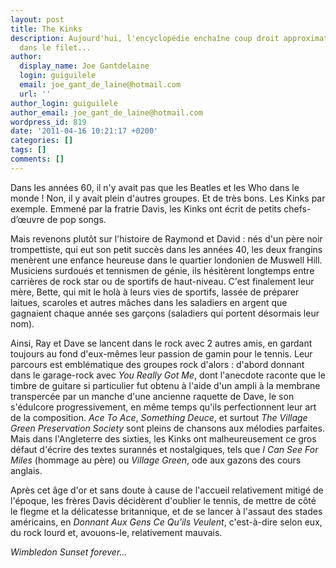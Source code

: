 ```yaml
---
layout: post
title: The Kinks
description: Aujourd'hui, l'encyclopédie enchaîne coup droit approximatif et revers
  dans le filet...
author:
  display_name: Joe Gantdelaine
  login: guiguilele
  email: joe_gant_de_laine@hotmail.com
  url: ''
author_login: guiguilele
author_email: joe_gant_de_laine@hotmail.com
wordpress_id: 819
date: '2011-04-16 10:21:17 +0200'
categories: []
tags: []
comments: []
---
```

Dans les années 60, il n'y avait pas que les Beatles et les Who dans le monde ! Non, il y avait plein d'autres groupes. Et de très bons. Les Kinks par exemple. Emmené par la fratrie Davis, les Kinks ont écrit de petits chefs-d’œuvre de pop songs.

Mais revenons plutôt sur l'histoire de Raymond et David : nés d'un père noir trompettiste, qui eut son petit succès dans les années 40, les deux frangins menèrent une enfance heureuse dans le quartier londonien de Muswell Hill. Musiciens surdoués et tennismen de génie, ils hésitèrent longtemps entre carrières de rock star ou de sportifs de haut-niveau. C'est finalement leur mère, Bette, qui mit le holà à leurs vies de sportifs, lassée de préparer laitues, scaroles et autres mâches dans les saladiers en argent que gagnaient chaque année ses garçons (saladiers qui portent désormais leur nom).

Ainsi, Ray et Dave se lancent dans le rock avec 2 autres amis, en gardant toujours au fond d'eux-mêmes leur passion de gamin pour le tennis. Leur parcours est emblématique des groupes rock d'alors : d'abord donnant dans le garage-rock avec *You Really Got Me*, dont l'anecdote raconte que le timbre de guitare si particulier fut obtenu à l'aide d'un ampli à la membrane transpercée par un manche d'une ancienne raquette de Dave, le son s'édulcore progressivement, en même temps qu'ils perfectionnent leur art de la composition. *Ace To Ace*, *Something Deuce*, et surtout *The Village Green Preservation Society* sont pleins de chansons aux mélodies parfaites. Mais dans l'Angleterre des sixties, les Kinks ont malheureusement ce gros défaut d'écrire des textes surannés et nostalgiques, tels que *I Can See For Miles* (hommage au père) ou *Village Green*, ode aux gazons des cours anglais.

Après cet âge d'or et sans doute à cause de l'accueil relativement mitigé de l'époque, les frères Davis décidèrent d'oublier le tennis, de mettre de côté le flegme et la délicatesse britannique, et de se lancer à l'assaut des stades américains, en *Donnant Aux Gens Ce Qu'ils Veulent*, c'est-à-dire selon eux, du rock lourd et, avouons-le, relativement mauvais.

*Wimbledon Sunset forever...*
